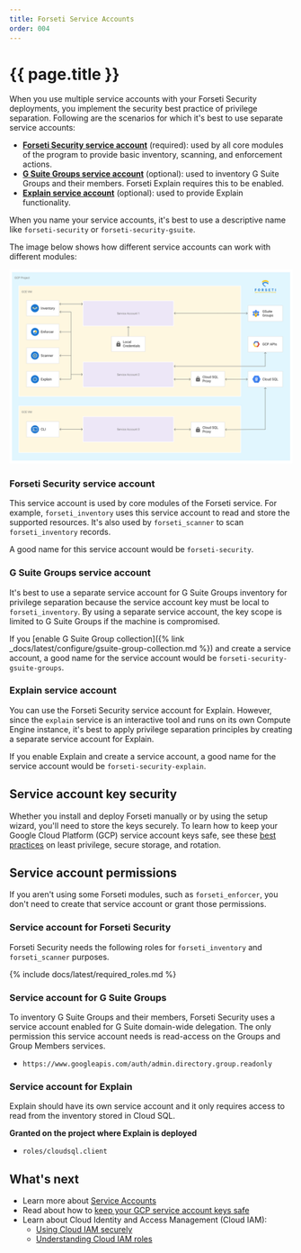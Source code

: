 ```yaml
---
title: Forseti Service Accounts
order: 004
---
```

# {{ page.title }}

When you use multiple service accounts with your Forseti Security deployments,
you implement the security best practice of privilege separation. Following are
the scenarios for which it's best to use separate service accounts:

 * **[Forseti Security service account](#forseti-security-service-account)**
 (required): used by all core modules of the program to provide basic
 inventory, scanning, and enforcement actions.
 * **[G Suite Groups service account](#g-suite-groups-service-account)**
 (optional): used to inventory G Suite Groups and their members.
 Forseti Explain requires this to be enabled.
 * **[Explain service account](#explain-service-account)**
 (optional): used to provide Explain functionality.

When you name your service accounts, it's best to use a descriptive name like
`forseti-security` or `forseti-security-gsuite`.

The image below shows how different service accounts can work with
different modules:

![service account architecture diagram](/images/docs/concepts/service-account-architecture.png)

### Forseti Security service account

This service account is used by core modules of the Forseti service. For
example, `forseti_inventory` uses this service account to read and store the
supported resources. It's also used by `forseti_scanner` to scan
`forseti_inventory` records.

A good name for this service account would be `forseti-security`.

### G Suite Groups service account

It's best to use a separate service account for G Suite Groups inventory for
privilege separation because the service account key must be local to
`forseti_inventory`. By using a separate service account, the key scope is
limited to G Suite Groups if the machine is compromised.

If you
[enable G Suite Group collection]({% link _docs/latest/configure/gsuite-group-collection.md %})
and create a service account, a good name for the service account would be
`forseti-security-gsuite-groups`.

### Explain service account

You can use the Forseti Security service account for Explain. However,
since the `explain` service is an interactive tool and runs on its own
Compute Engine instance, it's best to apply privilege separation principles
by creating a separate service account for Explain.

If you enable Explain and create a service account, a good name for the
service account would be `forseti-security-explain`.

## Service account key security

Whether you install and deploy Forseti manually or by using the setup wizard,
you'll need to store the keys securely. To learn how to keep your Google Cloud
Platform (GCP) service account keys safe, see these
[best practices](https://cloudplatform.googleblog.com/2017/07/help-keep-your-Google-Cloud-service-account-keys-safe.html)
on least privilege, secure storage, and rotation.

## Service account permissions

If you aren't using some Forseti modules, such as `forseti_enforcer`, you don't
need to create that service account or grant those permissions.

### Service account for Forseti Security

Forseti Security needs the following roles for `forseti_inventory` and
`forseti_scanner` purposes.

{% include docs/latest/required_roles.md %}

### Service account for G Suite Groups

To inventory G Suite Groups and their members, Forseti Security uses a service
account enabled for G Suite domain-wide delegation. The only permission this
service account needs is read-access on the Groups and Group Members services.

 * `https://www.googleapis.com/auth/admin.directory.group.readonly`
 
### Service account for Explain

Explain should have its own service account and it only requires access to read
from the inventory stored in Cloud SQL.

**Granted on the project where Explain is deployed**

 * `roles/cloudsql.client`
 
## What's next

 * Learn more about [Service Accounts](https://cloud.google.com/iam/docs/understanding-service-accounts)
 * Read about how to [keep your GCP service account keys safe](https://cloudplatform.googleblog.com/2017/07/help-keep-your-Google-Cloud-service-account-keys-safe.html)
 * Learn about Cloud Identity and Access Management (Cloud IAM):
   * [Using Cloud IAM securely](https://cloud.google.com/iam/docs/using-iam-securely)
   * [Understanding Cloud IAM roles](https://cloud.google.com/iam/docs/understanding-roles)

